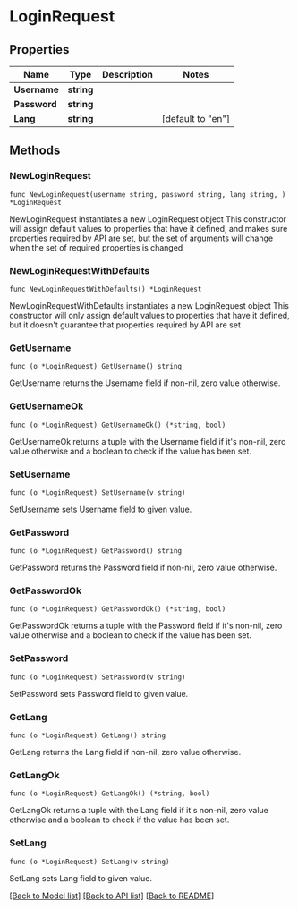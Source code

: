 # LoginRequest

## Properties

Name | Type | Description | Notes
------------ | ------------- | ------------- | -------------
**Username** | **string** |  | 
**Password** | **string** |  | 
**Lang** | **string** |  | [default to "en"]

## Methods

### NewLoginRequest

`func NewLoginRequest(username string, password string, lang string, ) *LoginRequest`

NewLoginRequest instantiates a new LoginRequest object
This constructor will assign default values to properties that have it defined,
and makes sure properties required by API are set, but the set of arguments
will change when the set of required properties is changed

### NewLoginRequestWithDefaults

`func NewLoginRequestWithDefaults() *LoginRequest`

NewLoginRequestWithDefaults instantiates a new LoginRequest object
This constructor will only assign default values to properties that have it defined,
but it doesn't guarantee that properties required by API are set

### GetUsername

`func (o *LoginRequest) GetUsername() string`

GetUsername returns the Username field if non-nil, zero value otherwise.

### GetUsernameOk

`func (o *LoginRequest) GetUsernameOk() (*string, bool)`

GetUsernameOk returns a tuple with the Username field if it's non-nil, zero value otherwise
and a boolean to check if the value has been set.

### SetUsername

`func (o *LoginRequest) SetUsername(v string)`

SetUsername sets Username field to given value.


### GetPassword

`func (o *LoginRequest) GetPassword() string`

GetPassword returns the Password field if non-nil, zero value otherwise.

### GetPasswordOk

`func (o *LoginRequest) GetPasswordOk() (*string, bool)`

GetPasswordOk returns a tuple with the Password field if it's non-nil, zero value otherwise
and a boolean to check if the value has been set.

### SetPassword

`func (o *LoginRequest) SetPassword(v string)`

SetPassword sets Password field to given value.


### GetLang

`func (o *LoginRequest) GetLang() string`

GetLang returns the Lang field if non-nil, zero value otherwise.

### GetLangOk

`func (o *LoginRequest) GetLangOk() (*string, bool)`

GetLangOk returns a tuple with the Lang field if it's non-nil, zero value otherwise
and a boolean to check if the value has been set.

### SetLang

`func (o *LoginRequest) SetLang(v string)`

SetLang sets Lang field to given value.



[[Back to Model list]](../README.md#documentation-for-models) [[Back to API list]](../README.md#documentation-for-api-endpoints) [[Back to README]](../README.md)


